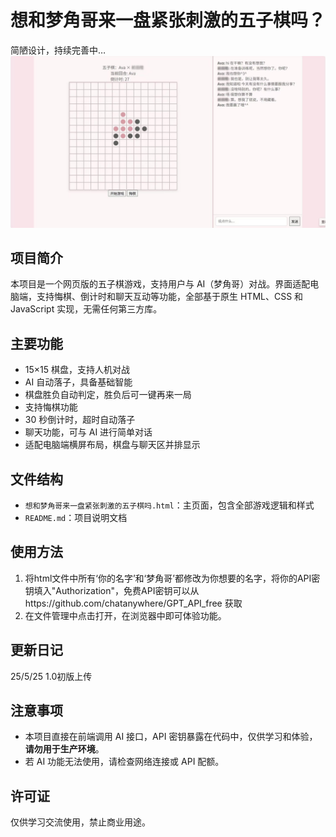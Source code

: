 # 想和梦角哥来一盘紧张刺激的五子棋吗？
简陋设计，持续完善中…
![界面一览](figure1.jpg)

## 项目简介
本项目是一个网页版的五子棋游戏，支持用户与 AI（梦角哥）对战。界面适配电脑端，支持悔棋、倒计时和聊天互动等功能，全部基于原生 HTML、CSS 和 JavaScript 实现，无需任何第三方库。

## 主要功能
- 15×15 棋盘，支持人机对战
- AI 自动落子，具备基础智能
- 棋盘胜负自动判定，胜负后可一键再来一局
- 支持悔棋功能
- 30 秒倒计时，超时自动落子
- 聊天功能，可与 AI 进行简单对话
- 适配电脑端横屏布局，棋盘与聊天区并排显示

## 文件结构
- `想和梦角哥来一盘紧张刺激的五子棋吗.html`：主页面，包含全部游戏逻辑和样式
- `README.md`：项目说明文档

## 使用方法
1. 将html文件中所有‘你的名字’和‘梦角哥’都修改为你想要的名字，将你的API密钥填入"Authorization"，免费API密钥可以从https://github.com/chatanywhere/GPT_API_free   获取
2. 在文件管理中点击打开，在浏览器中即可体验功能。

## 更新日记
25/5/25  1.0初版上传

## 注意事项
- 本项目直接在前端调用 AI 接口，API 密钥暴露在代码中，仅供学习和体验，**请勿用于生产环境**。
- 若 AI 功能无法使用，请检查网络连接或 API 配额。

## 许可证
仅供学习交流使用，禁止商业用途。
